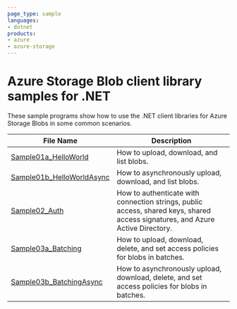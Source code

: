 ```yaml
---
page_type: sample
languages:
- dotnet
products:
- azure
- azure-storage
---
```


# Azure Storage Blob client library samples for .NET

These sample programs show how to use the .NET client libraries for Azure Storage Blobs in some common scenarios.

|__File Name__|__Description__|
|-------------|---------------|
|[Sample01a_HelloWorld](Sample01a_HelloWorld.cs)|How to upload, download, and list blobs.|
|[Sample01b_HelloWorldAsync](Sample01b_HelloWorldAsync.cs)|How to asynchronously upload, download, and list blobs.|
|[Sample02_Auth](Sample02_Auth.cs)|How to authenticate with connection strings, public access, shared keys, shared access signatures, and Azure Active Directory.|
|[Sample03a_Batching](Sample03a_Batching.cs)|How to upload, download, delete, and set access policies for blobs in batches.|
|[Sample03b_BatchingAsync](Sample03b_BatchingAsync.cs)|How to asynchronously upload, download, delete, and set access policies for blobs in batches.|